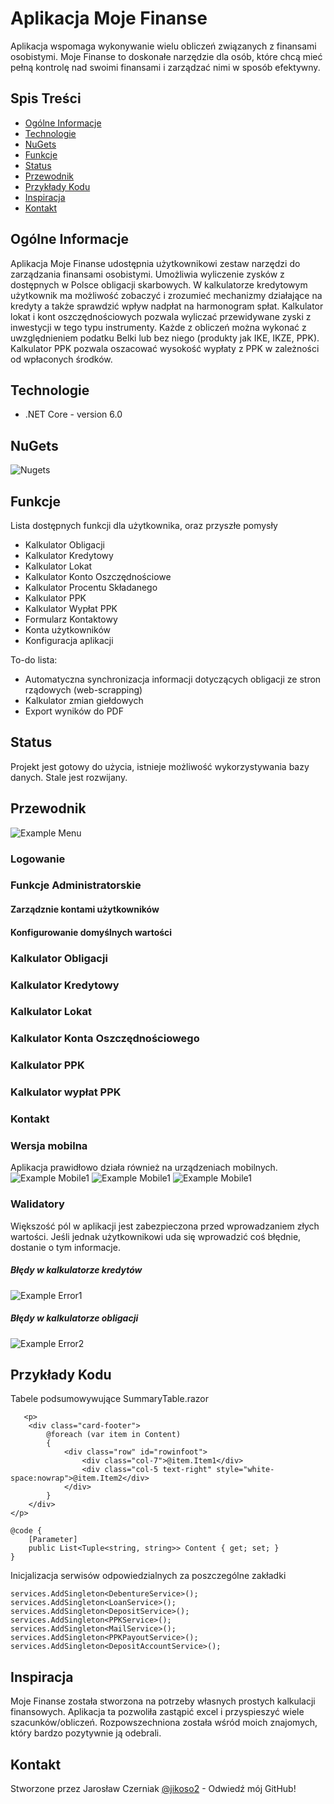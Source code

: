 ﻿# Aplikacja Moje Finanse
> 
Aplikacja wspomaga wykonywanie wielu obliczeń związanych z finansami osobistymi. Moje Finanse to doskonałe narzędzie dla osób, które chcą mieć pełną kontrolę nad swoimi finansami i zarządzać nimi w sposób efektywny.

## Spis Treści
* [Ogólne Informacje](#general-info)
* [Technologie](#technologies)
* [NuGets](#nugets)
* [Funkcje](#features)
* [Status](#status)
* [Przewodnik](#guide)
* [Przykłady Kodu](#examples)
* [Inspiracja](#inspiration)
* [Kontakt](#contact)

## Ogólne Informacje

Aplikacja Moje Finanse udostępnia użytkownikowi zestaw narzędzi do zarządzania finansami osobistymi.
Umożliwia wyliczenie zysków z dostępnych w Polsce obligacji skarbowych.
W kalkulatorze kredytowym użytkownik ma możliwość zobaczyć i zrozumieć mechanizmy działające na kredyty a także sprawdzić wpływ nadpłat na harmonogram spłat.
Kalkulator lokat i kont oszczędnościowych pozwala wyliczać przewidywane zyski z inwestycji w tego typu instrumenty.
Każde z obliczeń można wykonać z uwzględnieniem podatku Belki lub bez niego (produkty jak IKE, IKZE, PPK).
Kalkulator PPK pozwala oszacować wysokość wypłaty z PPK w zależności od wpłaconych środków.

## Technologie
* .NET Core - version 6.0

## NuGets
![Nugets](./img_README/nugets.png)

## Funkcje
Lista dostępnych funkcji dla użytkownika, oraz przyszłe pomysły
* Kalkulator Obligacji
* Kalkulator Kredytowy
* Kalkulator Lokat
* Kalkulator Konto Oszczędnościowe
* Kalkulator Procentu Składanego
* Kalkulator PPK
* Kalkulator Wypłat PPK
* Formularz Kontaktowy
* Konta użytkowników
* Konfiguracja aplikacji

To-do lista:
* Automatyczna synchronizacja informacji dotyczących obligacji ze stron rządowych (web-scrapping)
* Kalkulator zmian giełdowych
* Export wyników do PDF

## Status

Projekt jest gotowy do użycia, istnieje możliwość wykorzystywania bazy danych.
Stale jest rozwijany.

## Przewodnik

![Example Menu](./img_README/menu.png)

### Logowanie
### Funkcje Administratorskie
#### Zarządznie kontami użytkowników
#### Konfigurowanie domyślnych wartości
### Kalkulator Obligacji
### Kalkulator Kredytowy
### Kalkulator Lokat
### Kalkulator Konta Oszczędnościowego
### Kalkulator PPK
### Kalkulator wypłat PPK
### Kontakt

### Wersja mobilna
Aplikacja prawidłowo działa również na urządzeniach mobilnych.
![Example Mobile1](./img_README/mobile_1.jpg)
![Example Mobile1](./img_README/mobile_2.jpg)
![Example Mobile1](./img_README/mobile_3.jpg)

### Walidatory
Większość pól w aplikacji jest zabezpieczona przed wprowadzaniem złych wartości.
Jeśli jednak użytkownikowi uda się wprowadzić coś błędnie, dostanie o tym informacje.
##### Błędy w kalkulatorze kredytów
![Example Error1](./img_README/error_1.png)
##### Błędy w kalkulatorze obligacji
![Example Error2](./img_README/error_2.png)


## Przykłady Kodu
Tabele podsumowywujące SummaryTable.razor
```
   <p>
    <div class="card-footer">
        @foreach (var item in Content)
        {
            <div class="row" id="rowinfoot">
                <div class="col-7">@item.Item1</div>
                <div class="col-5 text-right" style="white-space:nowrap">@item.Item2</div>
            </div>
        }
    </div>
</p>

@code {
    [Parameter]
    public List<Tuple<string, string>> Content { get; set; }
}
```

Inicjalizacja serwisów odpowiedzialnych za poszczególne zakładki
```
services.AddSingleton<DebentureService>();
services.AddSingleton<LoanService>();
services.AddSingleton<DepositService>();
services.AddSingleton<PPKService>();
services.AddSingleton<MailService>();
services.AddSingleton<PPKPayoutService>();
services.AddSingleton<DepositAccountService>();
```

## Inspiracja

Moje Finanse została stworzona na potrzeby własnych prostych kalkulacji finansowych.
Aplikacja ta pozwoliła zastąpić excel i przyspieszyć wiele szacunków/obliczeń.
Rozpowszechniona została wśród moich znajomych, który bardzo pozytywnie ją odebrali.

## Kontakt
Stworzone przez Jarosław Czerniak [@jikoso2](https://github.com/jikoso2) - Odwiedź mój GitHub!